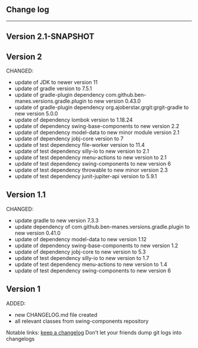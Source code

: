 ## Change log
----------------------

Version 2.1-SNAPSHOT
-------------

Version 2
-------------

CHANGED:

- update of JDK to newer version 11
- update of gradle version to 7.5.1
- update of gradle-plugin dependency com.github.ben-manes.versions.gradle.plugin to new version 0.43.0
- update of gradle-plugin dependency org.ajoberstar.grgit:grgit-gradle to new version 5.0.0
- update of dependency lombok version to 1.18.24
- update of dependency swing-base-components to new version 2.2
- update of dependency model-data to new minor module version 2.1
- update of dependency jobj-core version to 7
- update of test dependency file-worker version to 11.4
- update of test dependency silly-io to new version to 2.1
- update of test dependency menu-actions to new version to 2.1
- update of test dependency swing-components to new version 6
- update of test dependency throwable to new minor version 2.3
- update of test dependency junit-jupiter-api version to 5.9.1

Version 1.1
-------------

CHANGED:

- update gradle to new version 7.3.3
- update dependency of com.github.ben-manes.versions.gradle.plugin to new version 0.41.0
- update of dependency model-data to new version 1.12
- update of dependency swing-base-components to new version 1.2
- update of dependency jobj-core to new version to 5.3
- update of test dependency silly-io to new version to 1.7
- update of test dependency menu-actions to new version to 1.4
- update of test dependency swing-components to new version 6

Version 1
-------------

ADDED:

- new CHANGELOG.md file created
- all relevant classes from swing-components repository

Notable links:
[keep a changelog](http://keepachangelog.com/en/1.0.0/) Don’t let your friends dump git logs into changelogs
